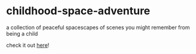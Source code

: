 # childhood-space-adventure

a collection of peaceful spacescapes of scenes you might remember from being a child

check it out [here](https://prestonmohr.github.io/childhood-space-adventure/)!
